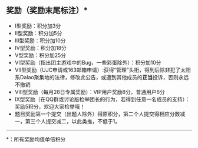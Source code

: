 ## 奖励（奖励末尾标注）*
- I型奖励：积分加$3$分
- II型奖励：积分加$5$分
- III型奖励：积分加$10$分
- IV型奖励：积分加$18$分
- V型奖励：积分加$25$分
- VI型奖励（指出团主游戏中的Bug，一些彩蛋除外）：积分加$10$分
- VII型奖励（UJC申请或163邮箱申请）:获得“管理”头衔，得到后除非犯了太阳系Dalao聚集地的法律，修改此公告，或遭到其他成员的**正当**投诉，否则永远不撤销
- VIII型奖励（每月28日专属奖励）：VIP用户奖励8分，普通用户6分
- IX型奖励（在QQ群或讨论版检举团长的行为，若得到任意一名成员的支持）：奖励$5$积分，欢迎大家检举哦！
- 题目奖励第一个提交（出题人除外）得原积分，第二个人提交得相应分数减一，第三个人提交减二，以此类推，不低于1。

-------
*：所有奖励均值单倍积分
